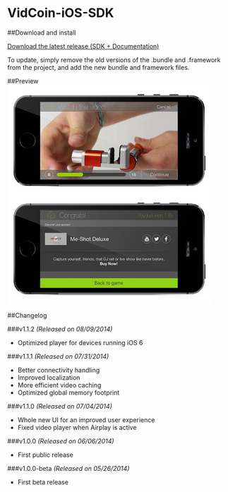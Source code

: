 VidCoin-iOS-SDK
===============
##Download and install

[Download the latest release (SDK + Documentation)](https://github.com/VidCoin/VidCoin-iOS-SDK/releases/download/v1.1.2/VidCoin-iOS-SDK.zip)

To update, simply remove the old versions of the .bundle and .framework from the project, and add the new bundle and framework files.


##Preview
![VidCoin Mobile Overlay](https://raw.githubusercontent.com/VidCoin/VidCoin-iOS-SDK/gh-pages/images/vc_preview.png "VidCoin Mobile Overlay")

##Changelog

###v1.1.2
*(Released on 08/09/2014)*
- Optimized player for devices running iOS 6

###v1.1.1
*(Released on 07/31/2014)*

- Better connectivity handling
- Improved localization
- More efficient video caching
- Optimized global memory footprint

###v1.1.0
*(Released on 07/04/2014)*

- Whole new UI for an improved user experience
- Fixed video player when Airplay is active

###v1.0.0
*(Released on 06/06/2014)*

- First public release

###v1.0.0-beta
*(Released on 05/26/2014)*

- First beta release
